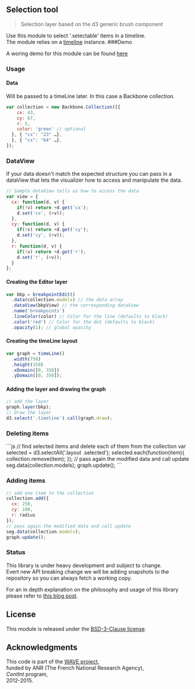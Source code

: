 ## Selection tool

> Selection layer based on the d3 generic brush component

Use this module to select '.selectable' items in a timeline.  
The module relies on a [timeline](https://github.com/Ircam-RnD/timeLine) instance.
###Demo

A woring demo for this module can be found [here](https://ircam-rnd.github.io/brush-vis)
### Usage

#### Data
Will be passed to a timeLine later. In this case a Backbone collection.

```js
var collection = new Backbone.Collection([{
    cx: 43,
    cy: 67,
    r: 5,
    color: 'green' // optional
  }, { "cx": "23" …},
  }, { "cx": "64" …},
]);
```

### DataView
If your data doesn't match the expected structure you can pass in a dataView that lets the visualizer how to access and manipulate the data.

```js
// Sample dataView tells us how to access the data
var view = {
  cx: function(d, v) {
    if(!v) return +d.get('cx');
    d.set('cx', (+v));
  },
  cy: function(d, v) {
    if(!v) return +d.get('cy');
    d.set('cy', (+v));
  },
  r: function(d, v) {
    if(!v) return +d.get('r');
    d.set('r', (+v));
  }
};
```

#### Creating the Editor layer
```js
var bkp = breakpointEdit()
  .data(collection.models) // the data array
  .dataView(bkpView) // the corresponding dataView
  .name('breakpoints')
  .lineColor(color) // Color for the line (defaults to black)
  .color('red') // Color for the dot (defaults to black)
  .opacity(1); // global opacity
```

#### Creating the timeLine layout
```js
var graph = timeLine()
  .width(750)
  .height(150)
  .xDomain([0, 350])
  .yDomain([0, 350]);
```

#### Adding the layer and drawing the graph
```js
// add the layer
graph.layer(bkp);
// Draw the layer
d3.select('.timeline').call(graph.draw);
```

<h3 id="deleting">Deleting items</h3>
```js
// find selected items and delete each of them from the collection
var selected = d3.selectAll('.layout .selected');
selected.each(function(item){
  collection.remove(item);
});
// pass again the modified data and call update
seg.data(collection.models);
graph.update();
```

<h3 id="adding">Adding items</h3>

```js
// add one item to the collection
collection.add({
  cx: 250,
  cy: 100,
  r: radius
});
// pass again the modified data and call update
seg.data(collection.models);
graph.update();
```
### Status

This library is under heavy development and subject to change.  
Evert new API breaking change we will be adding snapshots to the repository so you can always fetch a working copy.

For an in depth  explanation on the philosophy and usage of this library please refer to [this blog post](http://wave.ircam.fr/publications/visual-tools/).
## License
This module is released under the [BSD-3-Clause license](http://opensource.org/licenses/BSD-3-Clause).
## Acknowledgments
This code is part of the [WAVE project](http://wave.ircam.fr),  
funded by ANR (The French National Research Agency),  
_ContInt_ program,  
2012-2015.